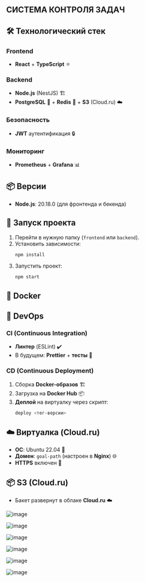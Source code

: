 ## СИСТЕМА КОНТРОЛЯ ЗАДАЧ 

## 🛠 Технологический стек

### Frontend
- **React** + **TypeScript** ⚛️  

### Backend  
- **Node.js** (NestJS) 🏗️  
- **PostgreSQL** 🐘 + **Redis** 🧠 + **S3** (Cloud.ru) ☁️  

### Безопасность  
- **JWT** аутентификация 🔒  

### Мониторинг  
- **Prometheus** + **Grafana** 📊  

## 📦 Версии  
- **Node.js**: 20.18.0 (для фронтенда и бекенда)  

## 🏁 Запуск проекта  

1. Перейти в нужную папку (`frontend` или `backend`).  
2. Установить зависимости:  
   ```bash
   npm install
   ```
3. Запустить проект:  
   ```bash
   npm start
   ```

## 🐳 Docker  

## 🚀 DevOps  

### CI (Continuous Integration)  
- **Линтер** (ESLint) ✔️  
- В будущем: **Prettier** + **тесты** 🧪  

### CD (Continuous Deployment)  
1. Сборка **Docker-образов** 🏗️  
2. Загрузка на **Docker Hub** 📦  
3. **Деплой** на виртуалку через скрипт:  
   ```bash
   deploy <тег-версии>
   ```

## ☁️ Виртуалка (Cloud.ru)  

- **ОС**: Ubuntu 22.04 🐧  
- **Домен**: `goal-path` (настроен в **Nginx**) 🌐  
- **HTTPS** включен 🔐  

## 📦 S3 (Cloud.ru)  

- Бакет развернут в облаке **Cloud.ru** ☁️

![image](https://github.com/user-attachments/assets/853b6f38-0d63-475a-9bca-a5f8e658bc47)

![image](https://github.com/user-attachments/assets/623dc9f9-c467-481d-8cd9-b551448d0232)

![image](https://github.com/user-attachments/assets/648a8b10-280d-4c58-bb04-ca9914965d3e)

![image](https://github.com/user-attachments/assets/6383a1e5-1827-4aca-b970-e9ded900827a)

![image](https://github.com/user-attachments/assets/26ad94a1-8c2e-4fa8-b358-68ca97132185)

![image](https://github.com/user-attachments/assets/aeeec603-4d8a-49ff-8336-b8fb0739d1e4)






